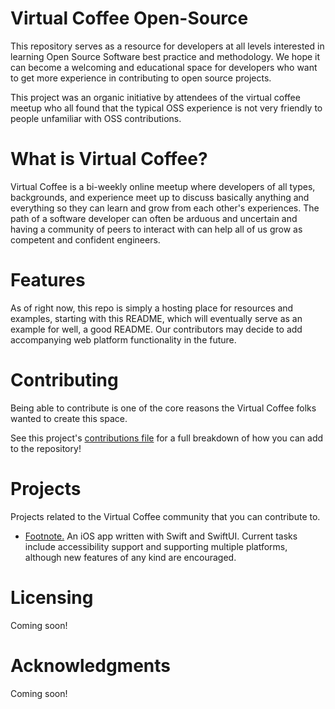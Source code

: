 # Virtual Coffee Open-Source

This repository serves as a resource for developers at all levels interested in learning Open Source Software best practice and methodology. We hope it can become a welcoming and educational space for developers who want to get more experience in contributing to open source projects.

This project was an organic initiative by attendees of the virtual coffee meetup who all found that the typical OSS experience is not very friendly to people unfamiliar with OSS contributions.

# What is Virtual Coffee?

Virtual Coffee is a bi-weekly online meetup where developers of all types, backgrounds, and experience meet up to discuss basically anything and everything so they can learn and grow from each other's experiences. The path of a software developer can often be arduous and uncertain and having a community of peers to interact with can help all of us grow as competent and confident engineers.

# Features

As of right now, this repo is simply a hosting place for resources and examples, starting with this README, which will eventually serve as an example for well, a good README. Our contributors may decide to add accompanying web platform functionality in the future.

# Contributing

Being able to contribute is one of the core reasons the Virtual Coffee folks wanted to create this space.

See this project's [contributions file](https://github.com/Virtual-Coffee/open-source/blob/main/Contributing.md) for a full breakdown of how you can add to the repository!

# Projects

Projects related to the Virtual Coffee community that you can contribute to. 

* [Footnote.](https://github.com/cambardell/footnote2) An iOS app written with Swift and SwiftUI. Current tasks include accessibility support and supporting multiple platforms, although new features of any kind are encouraged. 

# Licensing

Coming soon!

# Acknowledgments

Coming soon!
